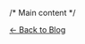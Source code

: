 <!DOCTYPE html>
<html lang="en">

<head>
  <meta charset="UTF-8">
  <meta name="viewport" content="width=device-width, initial-scale=1.0">
  <title>This is tech</title>
  <link rel="stylesheet" href="../style.css">
</head>

<body>

/* Main content */

  <footer class="blog-footer">
    <a href="blog.html">← Back to Blog</a>
  </footer>
  
</body>
</html>